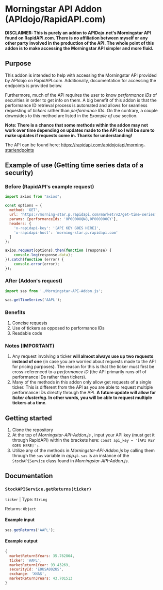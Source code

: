 # Morningstar API Addon (APIdojo/RapidAPI.com)

**DISCLAIMER: This is purely an addon to APIDojo.net's Morningstar API found on RapidAPI.com.  There is no affiliation between myself or any other party involved in the production of the API.  The whole point of this addon is to make accessing the Morningstar API simpler and more fluid.**

## Purpose

This addon is intended to help with accessing the Morningstar API provided by APIdojo on RapidAPI.com.  Additionally, documentation for accessing the endpoints is provided below. 

Furthermore, much of the API requires the user to know _performance IDs_ of securities in order to get info on them.  A big benefit of this addon is that the performance ID retrieval process is automated and allows for seamless requesting of _tickers_ rather than _performance IDs_.  On the contrary, a couple downsides to this method are listed in the _Example of use_ section.

**Note: There is a chance that some methods within the addon may not work over time depending on updates made to the API so I will be sure to make updates if requests come in. Thanks for understanding!**

The API can be found here: https://rapidapi.com/apidojo/api/morning-star/endpoints

## Example of use (Getting time series data of a security)

### Before (RapidAPI's example request)
```javascript
import axios from "axios";

const options = {
  method: 'GET',
  url: 'https://morning-star.p.rapidapi.com/market/v2/get-time-series',
  params: {performanceIds: '0P0000OQN8,0P000000GY'},
  headers: {
    'x-rapidapi-key': '[API KEY GOES HERE]',
    'x-rapidapi-host': 'morning-star.p.rapidapi.com'
  }
};

axios.request(options).then(function (response) {
	console.log(response.data);
}).catch(function (error) {
	console.error(error);
});
```
### After (Addon's request)
```javascript
import sas from './Morningstar-API-Addon.js';

sas.getTimeSeries('AAPL');

```
### Benefits
1. Concise requests
2. Use of tickers as opposed to performance IDs
3. Readable code

### Notes (IMPORTANT)
1. Any request involving a ticker **will almost always use up two requests instead of one** (in case you are worried about requests made to the API for pricing purposes).  The reason for this is that the ticker must first be cross-referenced to a _performance ID_ (the API primarily runs off of performance IDs rather than tickers).
2. Many of the methods in this addon only allow get requests of a single ticker.  This is different from the API as you are able to request multiple performance IDs directly through the API.  **A future update will allow for _ticker clustering_.  In other words, you will be able to request multiple tickers at a time.**

## Getting started

1. Clone the repository
2. At the top of _Morningstar-API-Addon.js_ , input your API key (must get it through RapidAPI) within the brackets here: ``` const api_key = '[API KEY GOES HERE]'; ```.
3. Utilize any of the methods in _Morningstar-API-Addon.js_ by calling them through the ``` sas ``` variable in _app.js_.  ``` sas ``` is an instance of the ``` StockAPIService ``` class found in _Morningstar-API-Addon.js_.



## Documentation

### ```StockAPIService.getReturns(ticker)```

```ticker``` | Type: ```String```

Returns: ```Object```

#### Example input
```javascript 
sas.getReturns('AAPL');
```

#### Example output
```javascript
{
  marketReturn5Years: 35.762864,
  ticker: 'AAPL',
  marketReturn1Year: 93.43269,
  securityId: 'E0USA002US',
  exchange: 'XNAS',
  marketReturn3Years: 43.701513
}
```

